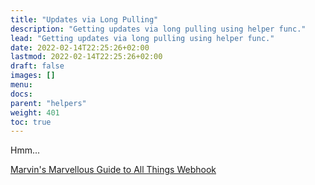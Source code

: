 ```yaml
---
title: "Updates via Long Pulling"
description: "Getting updates via long pulling using helper func."
lead: "Getting updates via long pulling using helper func."
date: 2022-02-14T22:25:26+02:00
lastmod: 2022-02-14T22:25:26+02:00
draft: false
images: []
menu:
docs:
parent: "helpers"
weight: 401
toc: true
---
```


Hmm...

[Marvin's Marvellous Guide to All Things Webhook](https://core.telegram.org/bots/webhooks)
